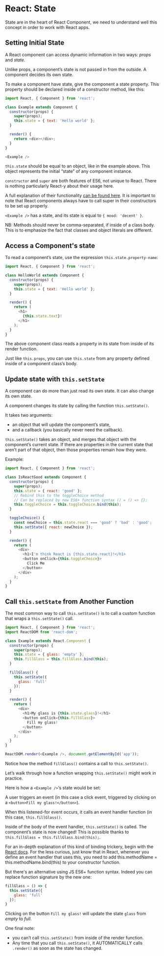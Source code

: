 # React: State

State are in the heart of React Component,
we need to understand well this concept in order to work with React apps.

## Setting Initial State

A React component can access dynamic information in two ways: _props_ and _state_.

Unlike props, a component’s state is not passed in from the outside.
A component decides its own state.

To make a component have state, give the component a state property.
This property should be declared inside of a constructor method, like this:

~~~js
import React, { Component } from 'react';

class Example extends Component {
  constructor(props) {
    super(props);
    this.state = { text: 'Hello world' };
  }

  render() {
    return <div></div>;
  }
}

<Example />
~~~

`this.state` should be equal to an object, like in the example above.
This object represents the initial “state” of any component instance.

`constructor` and `super` are both features of ES6, not unique to React.
There is nothing particularly React-y about their usage here.

A full explanation of their functionality [can be found here](https://hacks.mozilla.org/2015/07/es6-in-depth-classes/).
It is important to note that React components always have to call super in their constructors to be set up properly.

`<Example />` has a state, and its state is equal to `{ mood: 'decent' }`.

NB: Methods should never be comma-separated, if inside of a class body.
This is to emphasize the fact that classes and object literals are different.

## Access a Component's state

To read a component’s state, use the expression `this.state.property-name`:

~~~js
import React, { Component } from 'react';

class HelloWorld extends Component {
  constructor(props) {
    super(props);
    this.state = { text: 'Hello world' };
  }

  render() {
    return (
      <h1>
        {this.state.text}!
      </h1>
    );
  }
}
~~~

The above component class reads a property in its state from inside of its render function.

Just like `this.props`, you can use `this.state` from any property defined inside of a component class’s body.

## Update state with `this.setState`

A component can do more than just read its own state.
It can also change its own state.

A component changes its state by calling the function `this.setState()`.

It takes two arguments:

* an object that will update the component’s state,
* and a callback (you basically never need the callback).

`this.setState()` takes an object, and merges that object with the component’s current state.
If there are properties in the current state that aren’t part of that object, then those properties remain how they were.

Example:

~~~js
import React, { Component } from 'react';

class IsReactGood extends Component {
  constructor(props) {
    super(props);
    this.state = { react: 'good' };
    // Rebind this to the toggleChoice method
    // Can be replaced by new ES6+ function syntax () = () => {};
    this.toggleChoice = this.toggleChoice.bind(this);
  }

  toggleChoice() {
    const newChoice = this.state.react === 'good' ? 'bad' : 'good';
    this.setState({ react: newChoice });
  }

  render() {
    return (
      <div>
        <h1>I'm think React is {this.state.react}!</h1>
        <button onClick={this.toggleChoice}>
          Click Me
        </button>
      </div>
    );
  }
}
~~~

## Call `this.setState` from Another Function

The most common way to call `this.setState()` is to call a custom function that wraps a `this.setState()` call.

~~~js
import React, { Component } from 'react';
import ReactDOM from 'react-dom';

class Example extends React.Component {
  constructor(props) {
    super(props);
    this.state = { glass: 'empty' };
    this.fillGlass = this.fillGlass.bind(this);
  }

  fillGlass() {
    this.setState({
      glass: 'full'
    });
  }

  render() {
    return (
      <div>
        <h1>My glass is {this.state.glass}!</h1>
        <button onClick={this.fillGlass}>
          Fill my glass!
        </button>
      </div>
    );
  }
}

ReactDOM.render(<Example />, document.getElementById('app'));
~~~

Notice how the method `fillGlass()` contains a call to `this.setState()`.

Let’s walk through how a function wrapping `this.setState()` might work in practice.

Here is how a `<Example />`‘s state would be set:

A user triggers an event (in this case a click event, triggered by clicking on a `<button>Fill my glass!</button>`).

When this listened-for event occurs, it calls an event handler function (in this case, `this.fillGlass()`.

Inside of the body of the event handler, `this.setState()` is called.
The component’s state is now changed!
This is possible thanks to `this.fillGlass = this.fillGlass.bind(this);`.

For an in-depth explanation of this kind of binding trickery, begin with the [React docs](https://reactjs.org/docs/handling-events.html).
For the less curious, just know that in React, whenever you define an event handler that uses this, you need to add this.methodName = this.methodName.bind(this) to your constructor function.

But there's an alternative using JS ES6+ function syntax.
Indeed you can replace function signature by the new one:

~~~js
fillGlass = () => {
  this.setState({
    glass: 'full'
  });
}
~~~

Clicking on the button `Fill my glass!` will update the state `glass` from _empty_ to _full_.

One final note:

* you can’t call `this.setState()` from inside of the render function.
* Any time that you call `this.setState()`, it AUTOMATICALLY calls `.render()` as soon as the state has changed.
